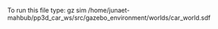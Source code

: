 To run this file type:  gz sim /home/junaet-mahbub/pp3d_car_ws/src/gazebo_environment/worlds/car_world.sdf

